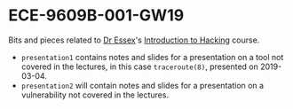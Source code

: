 # ECE-9609B-001-GW19

Bits and pieces related to [Dr Essex](https://essex.cc)'s [Introduction to Hacking](https://whisperlab.org/introduction-to-hacking/) course.

* `presentation1` contains notes and slides for a presentation on a
tool not covered in the lectures, in this case `traceroute(8)`, presented
on 2019-03-04.
* `presentation2` will contain notes and slides for a presentation
on a vulnerability not covered in the lectures.

